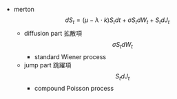 - merton
    $$
    dS_t = (\mu -\lambda \cdot k)S_t dt + \sigma S_t dW_t + S_t dJ_t
    $$
    - diffusion part 拡散項
        $$
        \sigma S_t dW_t
        $$
        - standard Wiener process
    - jump part 跳躍項
        $$
        S_t d J_t
        $$
        - compound Poisson process